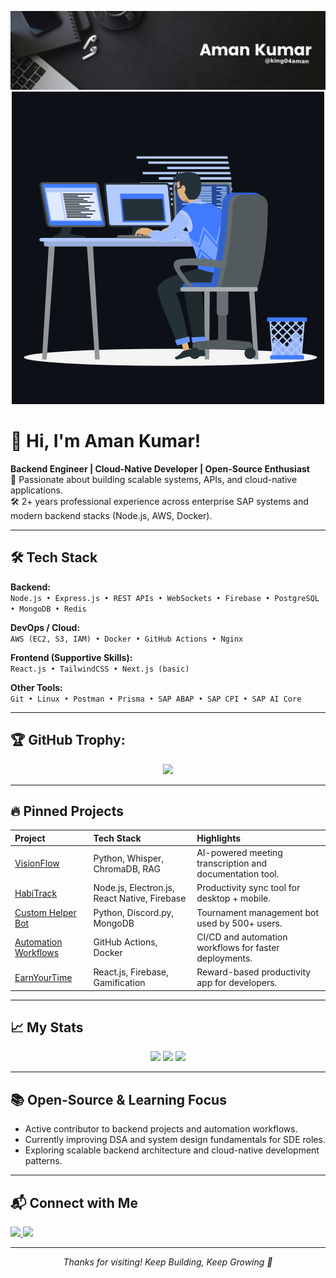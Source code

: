 <!-- Banner Image -->
<p align="center">
  <img src="/assets/header.jpg" alt="Welcome Banner" />
  <img src="/assets/animation.gif" alt="Banner">
</p>

# 👋 Hi, I'm Aman Kumar!

**Backend Engineer | Cloud-Native Developer | Open-Source Enthusiast**  
🌟 Passionate about building scalable systems, APIs, and cloud-native applications.  
🛠️ 2+ years professional experience across enterprise SAP systems and modern backend stacks (Node.js, AWS, Docker).

---

## 🛠 Tech Stack

**Backend:**  
```Node.js • Express.js • REST APIs • WebSockets • Firebase • PostgreSQL • MongoDB • Redis```

**DevOps / Cloud:**  
```AWS (EC2, S3, IAM) • Docker • GitHub Actions • Nginx```

**Frontend (Supportive Skills):**  
```React.js • TailwindCSS • Next.js (basic)```

**Other Tools:**  
```Git • Linux • Postman • Prisma • SAP ABAP • SAP CPI • SAP AI Core```

---

## 🏆 GitHub Trophy:
<p align="center">
<a href="https://github.com/king04aman/">
  <img width=800 src="https://github-profile-trophy.vercel.app/?username=king04aman&column=8&theme=onedark&no-frame=true&no-bg=true"/>
</a>
</p>

---

## 🔥 Pinned Projects

| Project | Tech Stack | Highlights |
|:--------|:-----------|:-----------|
| [VisionFlow](https://github.com/king04aman/Visionflow) | Python, Whisper, ChromaDB, RAG | AI-powered meeting transcription and documentation tool. |
| [HabiTrack](https://github.com/king04aman/HabiTrack) | Node.js, Electron.js, React Native, Firebase | Productivity sync tool for desktop + mobile. |
| [Custom Helper Bot](https://github.com/king04aman/Custom-Helper) | Python, Discord.py, MongoDB | Tournament management bot used by 500+ users. |
| [Automation Workflows](https://github.com/king04aman/Automation-Workflows) | GitHub Actions, Docker | CI/CD and automation workflows for faster deployments. |
| [EarnYourTime](https://github.com/king04aman/EarnYourTime-ComingSoon) | React.js, Firebase, Gamification | Reward-based productivity app for developers. |

---

## 📈 My Stats

<p align="center">
  <img src="https://github-readme-streak-stats.herokuapp.com/?user=king04aman&theme=github-dark-blue&hide_border=true" />
  <img src="https://github-readme-stats.vercel.app/api?username=king04aman&show_icons=true&theme=github_dark&hide_border=true" />
  <a href="https://holopin.io/@king04aman">
      <img src="https://holopin.io/api/user/board?user=king04aman" />
  </a>
</p>

---

## 📚 Open-Source & Learning Focus

- Active contributor to backend projects and automation workflows.
- Currently improving DSA and system design fundamentals for SDE roles.
- Exploring scalable backend architecture and cloud-native development patterns.

---

## 📬 Connect with Me

<a href="https://www.linkedin.com/in/king04aman/">
  <img src="https://img.shields.io/badge/Linkedin-0A66C2?style=for-the-badge&logo=Linkedin&logoColor=white" />
</a>

<a href="https://twitter.com/king04aman">
  <img src="https://img.shields.io/badge/Twitter-1DA1F2?style=for-the-badge&logo=Twitter&logoColor=white" />
</a>

---

<!-- Footer Small Note -->
<p align="center">
<i>Thanks for visiting! Keep Building, Keep Growing 🚀</i>
</p>
